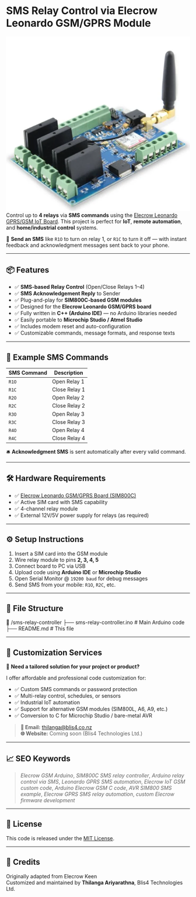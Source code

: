 # SMS Relay Control via Elecrow Leonardo GSM/GPRS Module
![Relay Control Demo](gsm_module.png)
Control up to **4 relays** via **SMS commands** using the [Elecrow Leonardo GPRS/GSM IoT Board](https://www.elecrow.com/leonardo-gprs-gsm-iot-board.html). This project is perfect for **IoT**, **remote automation**, and **home/industrial control** systems.

📲 **Send an SMS** like `R1O` to turn on relay 1, or `R1C` to turn it off — with instant feedback and acknowledgment messages sent back to your phone.

---

## 📦 Features

- ✅ **SMS-based Relay Control** (Open/Close Relays 1–4)
- ✅ **SMS Acknowledgement Reply** to Sender
- ✅ Plug-and-play for **SIM800C-based GSM modules**
- ✅ Designed for the **Elecrow Leonardo GSM/GPRS board**
- ✅ Fully written in **C++ (Arduino IDE)** — no Arduino libraries needed
- ✅ Easily portable to **Microchip Studio / Atmel Studio**
- ✅ Includes modem reset and auto-configuration
- ✅ Customizable commands, message formats, and response texts

---

## 💬 Example SMS Commands

| SMS Command | Description       |
|-------------|-------------------|
| `R1O`       | Open Relay 1      |
| `R1C`       | Close Relay 1     |
| `R2O`       | Open Relay 2      |
| `R2C`       | Close Relay 2     |
| `R3O`       | Open Relay 3      |
| `R3C`       | Close Relay 3     |
| `R4O`       | Open Relay 4      |
| `R4C`       | Close Relay 4     |

🛎️ **Acknowledgment SMS** is sent automatically after every valid command.

---

## 🛠 Hardware Requirements

- ✅ [Elecrow Leonardo GSM/GPRS Board (SIM800C)](https://www.elecrow.com/leonardo-gprs-gsm-iot-board.html)
- ✅ Active SIM card with SMS capability
- ✅ 4-channel relay module
- ✅ External 12V/5V power supply for relays (as required)

---

## ⚙️ Setup Instructions

1. Insert a SIM card into the GSM module
2. Wire relay module to pins **2, 3, 4, 5**
3. Connect board to PC via USB
4. Upload code using **Arduino IDE** or **Microchip Studio**
5. Open Serial Monitor @ `19200 baud` for debug messages
6. Send SMS from your mobile: `R1O`, `R2C`, etc.

---

## 📂 File Structure
📁 /sms-relay-controller
├── sms-relay-controller.ino # Main Arduino code
├── README.md # This file

---

## 🔧 Customization Services

📨 **Need a tailored solution for your project or product?**

I offer affordable and professional code customization for:

- ✅ Custom SMS commands or password protection
- ✅ Multi-relay control, schedules, or sensors
- ✅ Industrial IoT automation
- ✅ Support for alternative GSM modules (SIM800L, A6, A9, etc.)
- ✅ Conversion to C for Microchip Studio / bare-metal AVR

> **📧 Email:** [thilanga@blis4.co.nz](mailto:thilanga@blis4.co.nz)  
> **🌐 Website:** Coming soon (Blis4 Technologies Ltd.)

---

## 📈 SEO Keywords

> *Elecrow GSM Arduino*, *SIM800C SMS relay controller*, *Arduino relay control via SMS*, *Leonardo GPRS SMS automation*, *Elecrow IoT GSM custom code*, *Arduino Elecrow GSM C code*, *AVR SIM800 SMS example*, *Elecrow GPRS SMS relay automation*, *custom Elecrow firmware development*

---

## 📜 License

This code is released under the [MIT License](LICENSE).

---

## 🙌 Credits

Originally adapted from Elecrow Keen  
Customized and maintained by **Thilanga Ariyarathna**, Blis4 Technologies Ltd.

